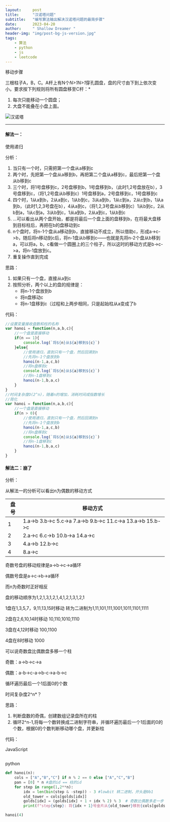 ```yaml
---
layout:     post
title:      "汉诺塔问题"
subtitle:   "编写算法输出解决汉诺塔问题的最简步骤"
date:       2023-04-20
author:     " Shallow Dreamer "
header-img: "img/post-bg-js-version.jpg"
tags:
    - 算法
    - python
    - js
    - leetcode
---
```


移动步骤

三根柱子A，B，C。A杆上有N个*N>1N>1*穿孔圆盘，盘的尺寸由下到上依次变小。要求按下列规则将所有圆盘移至C杆：*

1. 每次只能移动一个圆盘；
2. 大盘不能叠在小盘上面。

![汉诺塔](https://gitee.com/shallow_dreamer/pictures1/raw/master/img/202205271302665.jpeg)

------

#### 解法一：

使用递归

分析：

1. 当只有一个时，只需把第一个盘从a移到c
2. 两个时，先把第一个盘从a移到b，再把第二个盘从a移到c，最后把第一个盘从b移到c
3. 三个时，将1号盘移到c，2号盘移到b，1号盘移到b，（此时1,2号盘放在b），3号盘移到c，（将1,2号盘从b移到c）1号盘移到a，2号盘移到c，1号盘移到c
4. 四个时，1从a到b，2从a到c，1从b到c，3从a到b，1从c到a，2从c到b，1从a到b，（此时1,2,3号盘在b），4从a到c，（将1,2,3号盘从b移到c）1从b到c，2从b到a，1从c到a，3从b到c，1从a到b，2从a到c，1从b到c
5. ...可以看出从两个盘开始，都是将最后一个盘上面的盘移到b，在将最大盘移到目标柱后，再把在b的盘移动到c
6. n个盘时，将n-1个盘从a移动到b，直接移动不成立，所以借助c，形成a->c->b，随后将n移动到c后，将n-1盘从b移到c——也就是先将n-2个盘从b移到a，可以将a，b，c看做一个圆圈上的三个柱子，所以这时的移动方式是b->c->a，将n-1盘放到c。
7. 重复操作直到完成

思路：

1. 如果只有一个盘，直接从a到c
2. 按照分析，两个以上的盘的规律是：
   - 将n-1个盘放到b
   - 将n盘移动c
   - 将n-1盘移到c（过程和上两步相同，只是起始柱从a变成了b

代码：

```js
//设置变量接收盘数和柱的名称
var hanoi = function(n,a,b,c){
    //一个盘是直接移动
    if(n == 1){
        console.log(`将${n}从${a}移到${c}`)
    }else{
        //使用递归，直到只有一个盘，然后回溯到n
        //先将n-1个盘放到b
        hanoi(n-1,a,c,b)
        //将n盘移到c
        console.log(`将${n}从${a}移到${c}`)
        //将n-1盘移到c
        hanoi(n-1,b,a,c)
    }
}
//时间复杂度O(2^n)，随着n的增加，消耗时间成指数增长
//简化
var hanoi = function(n,a,b,c){
    //一个盘是直接移动
    if(n > 0){
        //使用递归，直到只有一个盘，然后回溯到n
        //先将n-1个盘放到b
        hanoi(n-1,a,c,b)
        //将n盘移到c
        console.log(`将${n}从${a}移到${c}`)
        //将n-1盘移到c
        hanoi(n-1,b,a,c)
    }
}
```

#### 解法二：崩了

分析：

从解法一的分析可以看出n为偶数的移动方式

| 盘号 | 移动方式                                                     |
| ---- | ------------------------------------------------------------ |
| 1    | 1.a->b    3.b->c   5.c->a    7.a->b    9.b->c    11.c->a    13.a->b    15.b->c |
| 2    | 2.a->c    6.c->b    10.b->a    14.a->c                       |
| 3    | 4.a->b    12.b->c                                            |
| 4    | 8.a->c                                                       |

奇数号盘的移动规律是a->b->c->a循环

偶数号盘是a->c->b->a循环

而n为奇数时正好相反

盘的移动顺序为1,2,1,3,1,2,1,4,1,2,1,3,1,2,1

1盘在1,3,5,7，9,11,13,15时移动      转为二进制为1,11,101,111,1001,1011,1101,1111

2盘在2,6,10,14时移动    10,110,1010,1110

3盘在4,12时移动    100,1100

4盘在8时移动     1000

可以说奇数盘比偶数盘多移一个柱

奇数：a->b->c->a

偶数：a-b->c-a->b-c->a-b->c

循环遍历最后一个1后面0的个数

时间复杂度2^n*？

思路：

1. 判断盘数的奇偶，创建数组记录盘所在的柱
2. 循环2^n-1,将每一个数转换成二进制字符串，并循环遍历最后一个1后面的0的个数，根据0的个数判断移动哪个盘，并更新柱

代码：

JavaScript

```js

```

python

```python
def hanoi(n):
    cols = ["A","B","C"] if n % 2 == 0 else ["A","C","B"]
    pan = [0] * n #盘的id == 柱的id
    for step in range(1,2**n):
    	idx = len(bin(step & -step)) - 3 #lowbit 转二进制，开头是0b1
    	old_tower = cols[golds[idx]]
        golds[idx] = (golds[idx] + 1 + idx % 2) % 3  # 奇数比偶数多走一步
        print(f"step{step}: 将{idx + 1}号金片从{old_tower}移到{cols[golds[idx]]}")

hanoi(4)
```
